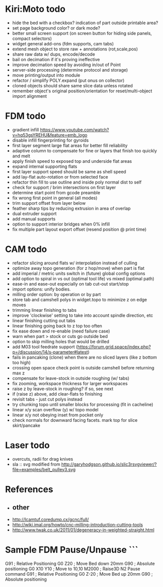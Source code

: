 # Kiri:Moto todo

* hide the bed with a checkbox? indication of part outside printable area?
* set page background color? or dark mode?
* better small screen support (on screen button for hiding side panels, compact selectors)
* widget general add-ons (fdm supports, cam tabs)
* extend mesh object to store raw + annotations (rot,scale,pos)
*    share raw data w/ dups, encode/decode
* bail on decimation if it's proving ineffective
* improve decimation speed by avoiding in/out of Point
* server-side processing (determine protocol and storage)
* move printing/output into module
* refactor / simplify POLY.expand (put onus on collector)
* cloned objects should share same slice data unless rotated
* remember object's original position/orientation for reset/multi-object import alignment

# FDM todo

* gradient infill https://www.youtube.com/watch?v=hq53gsYREHU&feature=emb_logo
* disable infill fingerprinting for gyroids
* first layer segment large flat areas for better fill reliability
* adaptive column to compensate for fine or layers that finish too quickly and melt
* apply finish speed to exposed top and underside flat areas
* expand internal supporting flats
* first layer support speed should be same as shell speed
* add lay-flat auto-rotation or from selected face
* refactor thin fill to use outline and inside poly normal dist to self
* check for support / brim intersections on first layer
* determine start point from gcode preamble
* fix wrong first point in general (all modes)
* trim support offset from layer below
* feather sharp tips by reducing extrusion in area of overlap
* dual extruder support
* add manual supports
* option to support interior bridges when 0% infill
* fix multiple part layout export offset (resend position @ print time)

# CAM todo

* refactor slicing around flats w/ interpolation instead of culling
* optimize away topo generation (for z hop/move) when part is flat
* add imperial / metric units switch in (future) global config options
* add option to spiral in vs out (optimal tool life) vs mixed (optimal path)
* ease-in and ease-out especially on tab cut-out start/stop
* import options: unify bodies.
* milling order option: by operation or by part
* store tab and camshell polys in widget.topo to minimize z on edge moves
* trimming linear finishing to tabs
* improve 'clockwise' setting to take into account spindle direction, etc
* linear finishing cutting out tabs
* linear finishing going back to z top too often
* fix ease down and re-enable (need failure case)
* warn when part > stock or cuts go outside bed
* option to skip milling holes that would be drilled
* add M03 tool feedrate support (https://forum.grid.space/index.php?p=/discussion/14/s-parameter#latest)
* fails in pancaking (clone) when there are no sliced layers (like z bottom too high)
* crossing open space check point is outside camshell before returning max z
* compensate for leave-stock in outside roughing (w/ tabs)
* fix zooming, workspace thickness for larger workspaces
* raise z by leave-stock in roughing? if so, see next
* if (raise z) above, add clear-flats to finishing
* revisit tabs - just cut polys instead
* try chunking topo until smaller blocks for processing (fit in cacheline)
* linear x/y scan overflow (y) w/ topo model
* linear x/y not obeying inset from pocket only
* check normals for downward facing facets. mark top for slice skirt/pancake

# Laser todo

* overcuts, radii for drag knives
* sla :: svg modified from http://garyhodgson.github.io/slic3rsvgviewer/?file=examples/belt_pulley3.svg

# References

* other
  -----
* http://lcamtuf.coredump.cx/gcnc/full/
* http://wiki.imal.org/howto/cnc-milling-introduction-cutting-tools
* http://www.twak.co.uk/2011/01/degeneracy-in-weighted-straight.html


# Sample FDM Pause/Unpause ```

G91        ; Relative Positioning
G0 Z20     ; Move Bed down 20mm
G90        ; Absolute positioning
G0 X10 Y10 ; Move to 10,10
M2000      ; Raise3D N2 Pause command
G91        ; Relative Positioning
G0 Z-20    ; Move Bed up 20mm
G90        ; Absolute positioning

```
